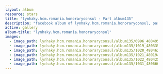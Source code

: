 ```yaml
---
layout: album
resource: stars
title: "lynhaky.hcm.romania.honoraryconsul - Part album135"
description: "facebook album of lynhaky.hcm.romania.honoraryconsul, part album135."
active: gallery
album-title: "lynhaky.hcm.romania.honoraryconsul"
images:
  - image_path: lynhaky.hcm.romania.honoraryconsul/album135/0996_480495428_1168628884621070_8062164997196295813_n.jpg
  - image_path: lynhaky.hcm.romania.honoraryconsul/album135/1019_480335732_1168616771288948_1361980884748668830_n.jpg
  - image_path: lynhaky.hcm.romania.honoraryconsul/album135/1020_480462780_1168616744622284_3879455330367982704_n.jpg
  - image_path: lynhaky.hcm.romania.honoraryconsul/album135/1021_480194332_1168616734622285_3687563760176759672_n.jpg
  - image_path: lynhaky.hcm.romania.honoraryconsul/album135/1022_480425186_1168616554622303_5989162179798494408_n.jpg
  - image_path: lynhaky.hcm.romania.honoraryconsul/album135/1031_480660582_1168566601293965_64262258020930567_n.jpg
---
```

